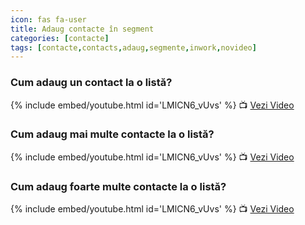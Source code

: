 ```yaml
---
icon: fas fa-user
title: Adaug contacte în segment
categories: [contacte]
tags: [contacte,contacts,adaug,segmente,inwork,novideo]
---
```


### <i class='fas fa-user'></i> Cum adaug un contact la o listă?

[//]: # (Comming soon video)

{% include embed/youtube.html id='LMlCN6_vUvs' %}
📺 [Vezi Video](https://www.youtube.com/watch?v=LMlCN6_vUvs)

### <i class='fas fa-user'></i> Cum adaug mai multe contacte la o listă?

[//]: # (Comming soon video)

{% include embed/youtube.html id='LMlCN6_vUvs' %}
📺 [Vezi Video](https://www.youtube.com/watch?v=LMlCN6_vUvs)

### <i class='fas fa-user'></i> Cum adaug foarte multe contacte la o listă?

[//]: # (Comming soon video)

{% include embed/youtube.html id='LMlCN6_vUvs' %}
📺 [Vezi Video](https://www.youtube.com/watch?v=LMlCN6_vUvs)

